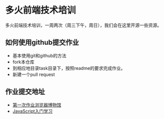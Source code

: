 # 多火前端技术培训  
多火前端技术培训，一周两次（周三下午，周日），我们会在这里开源一些资源。  

## 如何使用github提交作业  
* 基本使用git和github的方法
* fork本仓库
* 到相应地目录task目录下，按照readme的要求完成作业。
* 新建一个pull request 

## 作业提交地址  
* [第一次作业浏览器博物馆](https://github.com/luxiaojijan/DHWebFrontend/tree/master/%E5%89%8D%E7%AB%AF%E7%BB%84%E4%B9%8Bbootstrap%E7%BB%83%E4%B9%A0/%E5%9F%BA%E7%A1%80%E7%BB%83%E4%B9%A0/task/)  
* [JavaScript入门学习]()
